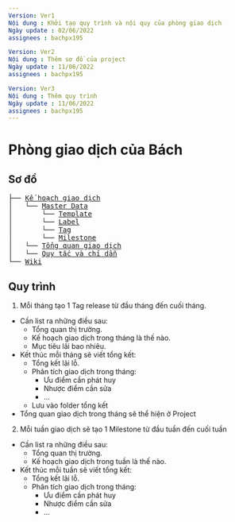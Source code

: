 ```yaml
---
Version: Ver1
Nội dung : Khởi tạo quy trình và nội quy của phòng giao dịch
Ngày update : 02/06/2022
assignees : bachpx195

Version: Ver2
Nội dung : Thêm sơ đồ của project
Ngày update : 11/06/2022
assignees : bachpx195

Version: Ver3
Nội dung : Thêm quy trình
Ngày update : 11/06/2022
assignees : bachpx195
---
```


# Phòng giao dịch của Bách

## Sơ đồ

<pre>
├── <a href="https://github.com/bachpx195/bach-s_trading_room/issues?q=is%3Aopen+is%3Aissue">Kế hoạch giao dịch</a>  
│   └── <a href="#">Master Data</a>
│       └── <a href="https://github.com/bachpx195/bach-s_trading_room/edit/main/.github/ISSUE_TEMPLATE/template_plan_v1.md">Template</a> 
│       └── <a href="https://github.com/bachpx195/bach-s_trading_room/labels">Label</a>
│       └── <a href="https://github.com/bachpx195/bach-s_trading_room/tags">Tag</a>
│       └── <a href="https://github.com/bachpx195/bach-s_trading_room/milestones">Milestone</a>
│   └── <a href="https://github.com/bachpx195/bach-s_trading_room/projects/1">Tổng quan giao dịch</a>
│   └── <a href="https://github.com/bachpx195/bach-s_trading_room/blob/main/rule_and_advice.md">Quy tắc và chỉ dẫn</a>
└── <a href="https://github.com/bachpx195/bach-s_trading_room/wiki">Wiki</a>  
</pre>

## Quy trình

1. Mỗi tháng tạo 1 Tag release từ đầu tháng đến cuối tháng.
  * Cần list ra những điều sau:
    - Tổng quan thị trường.
    - Kế hoạch giao dịch trong tháng là thế nào.
    - Mục tiêu lãi bao nhiêu.
  * Kết thúc mỗi tháng sẽ viết tổng kết:
    - Tổng kết lãi lỗ.
    - Phân tích giao dịch trong tháng:
      + Ưu điểm cần phát huy
      + Nhược điểm cần sửa
      + ...
    - Lưu vào folder tổng kết
  * Tổng quan giao dịch trong tháng sẽ thể hiện ở Project
2. Mỗi tuần giao dịch sẽ tạo 1 Milestone từ đầu tuần đến cuối tuần
  * Cần list ra những điều sau:
    - Tổng quan thị trường.
    - Kế hoạch giao dịch trong tuần là thế nào.
  * Kết thúc mỗi tuần sẽ viết tổng kết:
    - Tổng kết lãi lỗ.
    - Phân tích giao dịch trong tháng:
      + Ưu điểm cần phát huy
      + Nhược điểm cần sửa
      + ...
